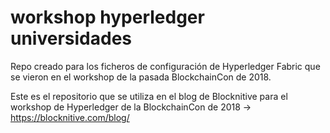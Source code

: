# workshop hyperledger universidades
Repo creado para los ficheros de configuración de Hyperledger Fabric que se vieron en el workshop de la pasada BlockchainCon de 2018.

Este es el repositorio que se utiliza en el blog de Blocknitive para el workshop de Hyperledger de la BlockchainCon de 2018 -> https://blocknitive.com/blog/
